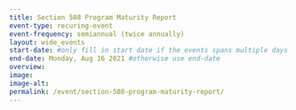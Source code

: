 ```yaml
---
title: Section 508 Program Maturity Report
event-type: recuring-event
event-frequency: semiannual (twice annually)
layout: wide_events
start-date: #only fill in start date if the events spans multiple days
end-date: Monday, Aug 16 2021 #otherwise use end-date
overview: 
image:
image-alt: 
permalink: /event/section-508-program-maturity-report/
---
```


